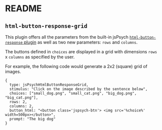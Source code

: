 # README

## `html-button-response-grid`

This plugin offers all the parameters from the built-in jsPsych [`html-button-response` plugin](https://www.jspsych.org/7.3/plugins/html-button-response/) as well as two new parameters: `rows` and `columns`.

The buttons defined in `choices` are displayed in a grid with dimensions `rows` x `columns` as specified by the user.

For example, the following code would generate a 2x2 (square) grid of images.

```
{
  type: jsPsychHtmlButtonResponseGrid,
  stimulus: "Click on the image described by the sentence below",
  choices: ["small_dog.png", "small_cat.png", "big_dog.png", "big_cat.png"],
  rows: 2,
  columns: 2,
  button_html: "<button class='jspsych-btn'> <img src='%choice%' width=500px></button>",
  prompt: "The big dog"
}
```
